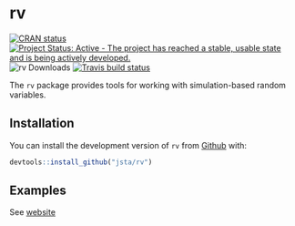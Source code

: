 
<!-- README.md is generated from README.Rmd. Please edit that file -->

# rv

[![CRAN
status](https://www.r-pkg.org/badges/version/rv)](https://cran.r-project.org/package=rv)
[![Project Status: Active - The project has reached a stable, usable
state and is being actively
developed.](https://www.repostatus.org/badges/latest/active.svg)](https://www.repostatus.org/#active)
![rv Downloads](https://cranlogs.r-pkg.org/badges/rv) [![Travis build
status](https://travis-ci.org/jsta/rv.svg?branch=master)](https://travis-ci.org/jsta/rv)

The `rv` package provides tools for working with simulation-based random
variables.

## Installation

You can install the development version of `rv` from
[Github](https://github.com/jsta/rv) with:

``` r
devtools::install_github("jsta/rv")
```

## Examples

See [website](https://jsta.github.io/rv)
